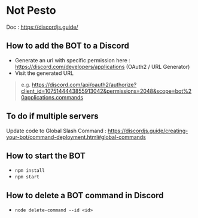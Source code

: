 # Not Pesto
Doc : https://discordjs.guide/

## How to add the BOT to a Discord
- Generate an url with specific permission here : https://discord.com/developers/applications (OAuth2 / URL Generator)
- Visit the generated URL 
> e.g. https://discord.com/api/oauth2/authorize?client_id=1075144443855913042&permissions=2048&scope=bot%20applications.commands

## To do if multiple servers
Update code to Global Slash Command : https://discordjs.guide/creating-your-bot/command-deployment.html#global-commands

## How to start the BOT
- `npm install`
- `npm start`

## How to delete a BOT command in Discord
- `node delete-command --id <id>`